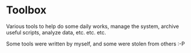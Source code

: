 # Toolbox
Various tools to help do some daily works, manage the system, archive useful scripts, analyze data, etc. etc. etc.

Some tools were written by myself, and some were stolen from others :-P
